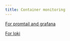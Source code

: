 ```yaml
---
title: Container monitoring
---
```


[For promtail and grafana](https://medium.com/@gpiechnik/loki-effective-logging-and-log-aggregation-with-grafana-c3356e7f13ad)

[For loki](https://medium.com/django-unleashed/get-visibility-into-your-docker-container-logs-with-grafana-loki-of-a-django-application-9584bddfe540)
